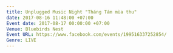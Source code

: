 ```yaml
---
title: Unplugged Music Night "Tháng Tám mùa thu"
date: 2017-08-16 11:48:00 +07:00
Event date: 2017-08-17 00:00:00 +07:00
Venue: Bluebirds Nest
Event URL: https://www.facebook.com/events/199516337252854/
Genre: LIVE
---
```


